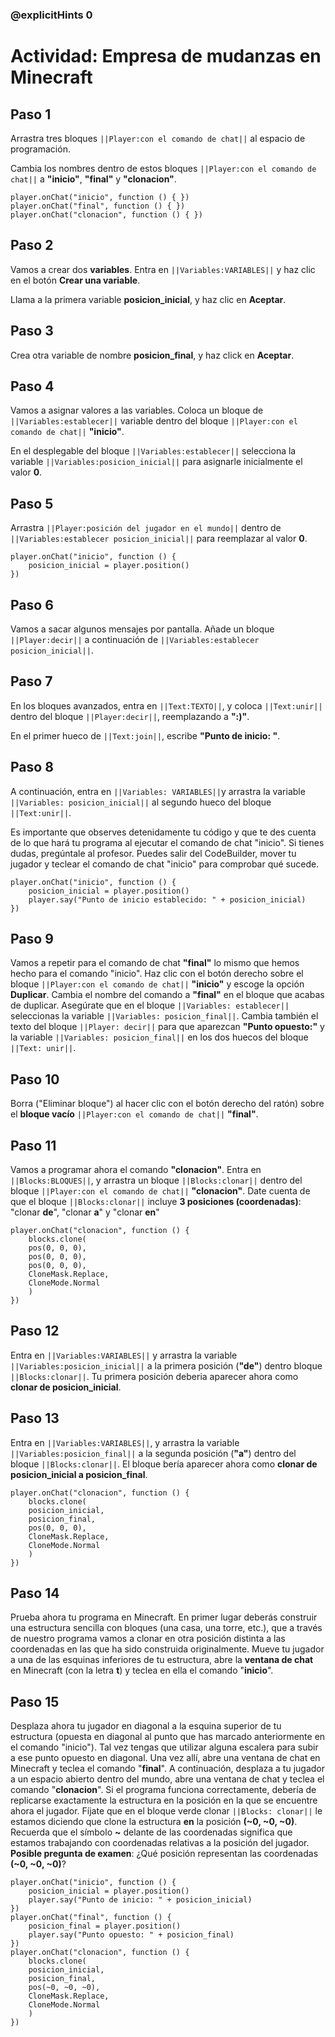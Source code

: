 ### @explicitHints 0
# Actividad: Empresa de mudanzas en Minecraft

## Paso 1
Arrastra tres bloques ``||Player:con el comando de chat||`` al espacio de programación.

Cambia los nombres dentro de estos bloques ``||Player:con el comando de chat||`` a **"inicio"**, **"final"** y **"clonacion"**.

```blocks
player.onChat("inicio", function () { })
player.onChat("final", function () { })
player.onChat("clonacion", function () { })
```

## Paso 2
Vamos a crear dos **variables**. Entra en ``||Variables:VARIABLES||`` y haz clic en el botón **Crear una variable**. 

Llama a la primera variable **posicion_inicial**, y haz clic en **Aceptar**.

## Paso 3
Crea otra variable de nombre **posicion_final**, y haz click en **Aceptar**.

## Paso 4
Vamos a asignar valores a las variables. Coloca un bloque de  ``||Variables:establecer||`` variable dentro del bloque ``||Player:con el comando de chat||`` **"inicio"**.

En el desplegable del bloque ``||Variables:establecer||`` selecciona la variable ``||Variables:posicion_inicial||`` para asignarle inicialmente el valor **0**.

## Paso 5
Arrastra ``||Player:posición del jugador en el mundo||`` dentro de ``||Variables:establecer posicion_inicial||`` para reemplazar al valor **0**.

```blocks
player.onChat("inicio", function () {
    posicion_inicial = player.position()
})
```
## Paso 6
Vamos a sacar algunos mensajes por pantalla. Añade un bloque ``||Player:decir||`` a continuación de ``||Variables:establecer posicion_inicial||``. 

## Paso 7
En los bloques avanzados, entra en ``||Text:TEXTO||``, y coloca ``||Text:unir||`` dentro del bloque ``||Player:decir||``, reemplazando a **":)"**.

En el primer hueco de ``||Text:join||``, escribe **"Punto de inicio: "**.

## Paso 8
A continuación, entra en ``||Variables: VARIABLES||``y arrastra la variable ``||Variables: posicion_inicial||`` al segundo hueco del bloque ``||Text:unir||``.

Es importante que observes detenidamente tu código y que te des cuenta de lo que hará tu programa al ejecutar el comando de chat "inicio". Si tienes dudas, pregúntale al profesor. Puedes salir del CodeBuilder, mover tu jugador y teclear el comando de chat "inicio" para comprobar qué sucede.

```blocks
player.onChat("inicio", function () {
    posicion_inicial = player.position()
    player.say("Punto de inicio establecido: " + posicion_inicial)
})
```

## Paso 9
Vamos a repetir para el comando de chat **"final"** lo mismo que hemos hecho para el comando "inicio". Haz clic con el botón derecho sobre el bloque ``||Player:con el comando de chat||`` **"inicio"** y escoge la opción **Duplicar**. Cambia el nombre del comando  a **"final"** en el bloque que acabas de duplicar. 
Asegúrate que en el bloque ``||Variables: establecer||`` seleccionas la variable ``||Variables: posicion_final||``.
Cambia también el texto del bloque ``||Player: decir||`` para que aparezcan **"Punto opuesto:"** y la variable ``||Variables: posicion_final||`` en los dos huecos del bloque ``||Text: unir||``. 

## Paso 10
Borra ("Eliminar bloque") al hacer clic con el botón derecho del ratón) sobre el **bloque vacío** ``||Player:con el comando de chat||`` **"final"**.

## Paso 11
Vamos a programar ahora el comando **"clonacion"**. Entra en ``||Blocks:BLOQUES||``, y arrastra un bloque ``||Blocks:clonar||`` dentro del bloque ``||Player:con el comando de chat||`` **"clonacion"**.
Date cuenta de que el bloque ``||Blocks:clonar||`` incluye **3 posiciones (coordenadas)**: "clonar **de**", "clonar **a**" y "clonar **en**" 

``` blocks
player.onChat("clonacion", function () {
    blocks.clone(
    pos(0, 0, 0),
    pos(0, 0, 0),
    pos(0, 0, 0),
    CloneMask.Replace,
    CloneMode.Normal
    )
})
```

## Paso 12
Entra en ``||Variables:VARIABLES||`` y arrastra la variable ``||Variables:posicion_inicial||`` a la primera posición (**"de"**) dentro bloque ``||Blocks:clonar||``. Tu primera posición deberia aparecer ahora como **clonar de posicion_inicial**.

## Paso 13
Entra en ``||Variables:VARIABLES||``, y arrastra la variable ``||Variables:posicion_final||`` a la segunda posición (**"a"**) dentro del bloque ``||Blocks:clonar||``. El bloque bería aparecer ahora como **clonar de posicion_inicial a posicion_final**.

```blocks
player.onChat("clonacion", function () {
    blocks.clone(
    posicion_inicial,
    posicion_final,
    pos(0, 0, 0),
    CloneMask.Replace,
    CloneMode.Normal
    )
})
```

## Paso 14
Prueba ahora tu programa en Minecraft. En primer lugar deberás construir una estructura sencilla con bloques (una casa, una torre, etc.), que a través de nuestro programa vamos a clonar en otra posición distinta a las coordenadas en las que ha sido construida originalmente. 
Mueve tu jugador a una de las esquinas inferiores de tu estructura, abre la **ventana de chat** en Minecraft (con la letra **t**) y teclea en ella el comando "**inicio**". 

## Paso 15
Desplaza ahora tu jugador en diagonal a la esquina superior de tu estructura  (opuesta en diagonal al punto que has marcado anteriormente en el comando "inicio"). Tal vez tengas que utilizar alguna escalera para subir a ese punto opuesto en diagonal. Una vez allí, abre una ventana de chat en Minecraft y teclea el comando "**final**".
A continuación, desplaza a tu jugador a un espacio abierto dentro del mundo, abre una ventana de chat y teclea el comando "**clonacion**". Si el programa funciona correctamente, debería de replicarse exactamente la estructura en la posición en la que se encuentre ahora el jugador. Fíjate que en el bloque verde clonar ``||Blocks: clonar||`` le estamos diciendo que clone la estructura **en** la posición **(~0, ~0, ~0)**. Recuerda que el símbolo **~** delante de las coordenadas significa que estamos trabajando con coordenadas relativas a la posición del jugador. **Posible pregunta de examen**: ¿Qué posición representan las coordenadas **(~0, ~0, ~0)**?

``` blocks
player.onChat("inicio", function () {
    posicion_inicial = player.position()
    player.say("Punto de inicio: " + posicion_inicial)
})
player.onChat("final", function () {
    posicion_final = player.position()
    player.say("Punto opuesto: " + posicion_final)
})
player.onChat("clonacion", function () {
    blocks.clone(
    posicion_inicial,
    posicion_final,
    pos(~0, ~0, ~0),
    CloneMask.Replace,
    CloneMode.Normal
    )
})
```
    
